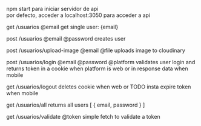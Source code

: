 npm start para iniciar servidor de api  
por defecto, acceder a localhost:3050 para acceder a api

get /usuarios
@email
get single user:
{email}

post /usuarios
@email
@password
creates user

post /usuarios/upload-image
@email
@file
uploads image to cloudinary

post /usuarios/login
@email
@password
@platform
validates user login and returns token in a cookie when platform is web or in response data when mobile

get /usuarios/logout
deletes cookie when web or TODO insta expire token when mobile

get /usuarios/all
returns all users
[
    {
        email,
        password
    }
]

get /usuarios/validate
@token
simple fetch to validate a token